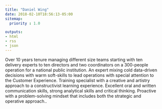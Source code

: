 ```yaml
---
title: "Daniel Wing"
date: 2018-02-10T18:56:13-05:00
sitemap:
  priority : 1.0

outputs:
- html
- rss
- json
---
```

<p> Over 10 years tenure managing different size teams starting with ten delivery experts to ten directors and two coordinators on a 300-people operation for a national public institution. An expert mixing cold data-driven decisions with warm soft-skills to lead operations with special attention to the Customer Experience. Training specialist with a creative and artistry approach to a constructivist learning experience. Excellent oral and written communication skills, strong analytical skills and critical thinking. Proactive with a problem-solving mindset that includes both the strategic and operative approach..</p>
